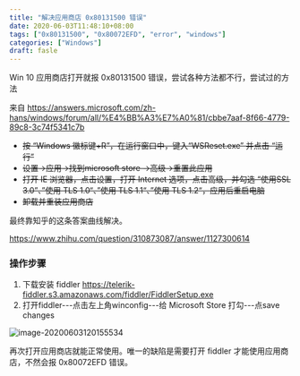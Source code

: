```yaml
---
title: "解决应用商店 0x80131500 错误"
date: 2020-06-03T11:48:10+08:00
tags: ["0x80131500", "0x80072EFD", "error", "windows"]
categories: ["Windows"]
draft: fasle
---
```


Win 10 应用商店打开就报 0x80131500 错误，尝试各种方法都不行，尝试过的方法

来自 https://answers.microsoft.com/zh-hans/windows/forum/all/%E4%BB%A3%E7%A0%81/cbbe7aaf-8f66-4779-89c8-3c74f5341c7b

- ~~按 “Windows 徽标键+R”，在运行窗口中，键入“WSReset.exe” 并点击 “运行”~~
- ~~设置→应用→找到microsoft store →高级→重置此应用~~
- ~~打开 IE 浏览器，点击设置，打开 Internet 选项，点击高级，并勾选 “使用SSL 3.0”、”使用 TLS 1.0“、”使用 TLS 1.1“、”使用 TLS 1.2“，应用后重启电脑~~
- ~~卸载并重装应用商店~~

最终靠知乎的这条答案曲线解决。

https://www.zhihu.com/question/310873087/answer/1127300614

### 操作步骤

1. 下载安装 fiddler https://telerik-fiddler.s3.amazonaws.com/fiddler/FiddlerSetup.exe
2. 打开fiddler---点击左上角winconfig---给 Microsoft Store 打勾---点save changes

![image-20200603120155534](https://cdn.jsdelivr.net/gh/4ft35t/images@blog/img/2020/20200603120719.png)



再次打开应用商店就能正常使用。唯一的缺陷是需要打开 fiddler 才能使用应用商店，不然会报 0x80072EFD 错误。
